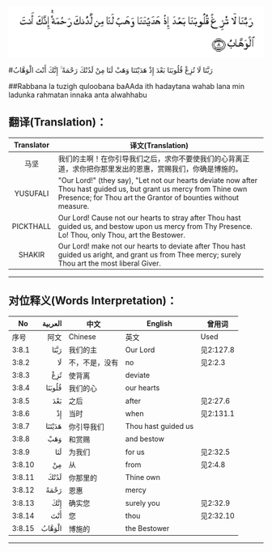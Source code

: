 ![003:008](images/003_008.gif)

#رَبَّنَا لَا تُزِغْ قُلُوبَنَا بَعْدَ إِذْ هَدَيْتَنَا وَهَبْ لَنَا مِنْ لَدُنْكَ رَحْمَةً ۚ إِنَّكَ أَنْتَ الْوَهَّابُ 

##Rabbana la tuzigh quloobana baAAda ith hadaytana wahab lana min ladunka rahmatan innaka anta alwahhabu 

## 翻译(Translation)：

| Translator | 译文(Translation)                                            |
| :--------: | ------------------------------------------------------------ |
|    马坚    | 我们的主啊！在你引导我们之后，求你不要使我们的心背离正道，求你把你那里发出的恩惠，赏赐我们，你确是博施的。 |
|  YUSUFALI  | "Our Lord!" (they say), "Let not our hearts deviate now after Thou hast guided us, but grant us mercy from Thine own Presence; for Thou art the Grantor of bounties without measure. |
| PICKTHALL  | Our Lord! Cause not our hearts to stray after Thou hast guided us, and bestow upon us mercy from Thy Presence. Lo! Thou, only Thou, art the Bestower. |
|   SHAKIR   | Our Lord! make not our hearts to deviate after Thou hast guided us aright, and grant us from Thee mercy; surely Thou art the most liberal Giver. |

---

## 对位释义(Words Interpretation)：

| No   | العربية | 中文    | English | 曾用词 |
| ---- | ------: | ------- | ------- | ------ |
| 序号 |    阿文 | Chinese | 英文    | Used   |
| 3:8.1  | رَبَّنَا   | 我们的主       | Our Lord            | 见2:127.8 |
| 3:8.2  | لَا     | 不，不是，没有 | no                  | 见2:2.3   |
| 3:8.3  | تُزِغْ    | 使背离         | deviate             |           |
| 3:8.4  | قُلُوبَنَا | 我们的心       | our hearts          |           |
| 3:8.5  | بَعْدَ    | 之后           | after               | 见2:27.6  |
| 3:8.6  | إِذْ     | 当时           | when                | 见2:131.1 |
| 3:8.7  | هَدَيْتَنَا | 你引导我们     | Thou hast guided us |           |
| 3:8.8  | وَهَبْ    | 和赏赐         | and bestow          |           |
| 3:8.9  | لَنَا    | 为我们         | for us              | 见2:32.5  |
| 3:8.10 | مِنْ     | 从             | from                | 见2:4.8   |
| 3:8.11 | لَدُنْكَ   | 你那里的       | Thine own           |           |
| 3:8.12 | رَحْمَةً   | 恩惠           | mercy               |           |
| 3:8.13 | إِنَّكَ    | 确实您         | surely you          | 见2:32.9  |
| 3:8.14 | أَنْتَ    | 您             | thou                | 见2:32.10 |
| 3:8.15 | الْوَهَّابُ | 博施的         | the Bestower        |           |

---
